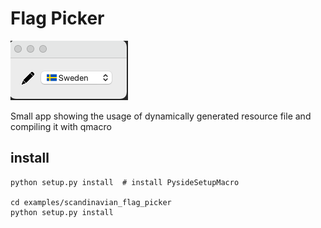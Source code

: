 # Flag Picker

![icon](flag_picker.png)

Small app showing the usage of dynamically generated resource file and compiling it with qmacro

## install 

```shell
python setup.py install  # install PysideSetupMacro

cd examples/scandinavian_flag_picker
python setup.py install
```